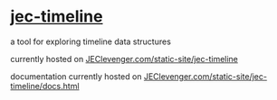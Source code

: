 <hosting test>
<hosting test2>
<h1><a href="https://jeclevenger.github.io/jec-timeline/" style="color: inherit;">jec-timeline</a></h1>
<p>a tool for exploring timeline data structures</p>
<p>currently hosted on <a href="https://jeclevenger.github.io/jec-timeline/">JEClevenger.com/static-site/jec-timeline</a></p>
<p>documentation currently hosted on <a href="https://jeclevenger.github.io/jec-timeline/docs.html">JEClevenger.com/static-site/jec-timeline/docs.html</a></p>
